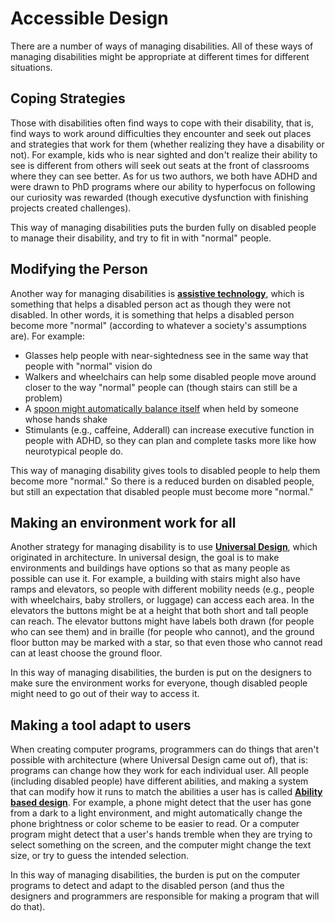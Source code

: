 # Accessible Design

There are a number of ways of managing disabilities. All of these ways of managing disabilities might be appropriate at different times for different situations.

## Coping Strategies

Those with disabilities often find ways to cope with their disability, that is, find ways to work around difficulties they encounter and seek out places and strategies that work for them (whether realizing they have a disability or not). For example, kids who is near sighted and don't realize their ability to see is different from others will seek out seats at the front of classrooms where they can see better. As for us two authors, we both have ADHD and were drawn to PhD programs where our ability to hyperfocus on following our curiosity was rewarded (though executive dysfunction with finishing projects created challenges).

This way of managing disabilities puts the burden fully on disabled people to manage their disability, and try to fit in with "normal" people.

## Modifying the Person
Another way for managing disabilities is __[assistive technology](https://en.wikipedia.org/wiki/Assistive_technology)__, which is something that helps a disabled person act as though they were not disabled. In other words, it is something that helps a disabled person become more "normal" (according to whatever a society's assumptions are). For example:
- Glasses help people with near-sightedness see in the same way that people with "normal" vision do
- Walkers and wheelchairs can help some disabled people move around closer to the way "normal" people can (though stairs can still be a problem)
- A [spoon might automatically balance itself](https://www.liftware.com/) when held by someone whose hands shake
- Stimulants (e.g., caffeine, Adderall) can increase executive function in people with ADHD, so they can plan and complete tasks more like how neurotypical people do.

This way of managing disability gives tools to disabled people to help them become more "normal." So there is a reduced burden on disabled people, but still an expectation that disabled people must become more "normal."

## Making an environment work for all
Another strategy for managing disability is to use __[Universal Design](https://en.wikipedia.org/wiki/Universal_design)__, which originated in architecture. In universal design, the goal is to make environments and buildings have options so that as many people as possible can use it. For example, a building with stairs might also have ramps and elevators, so people with different mobility needs (e.g., people with wheelchairs, baby strollers, or luggage) can access each area. In the elevators the buttons might be at a height that both short and tall people can reach. The elevator buttons might have labels both drawn (for people who can see them) and in braille (for people who cannot), and the ground floor button may be marked with a star, so that even those who cannot read can at least choose the ground floor.

In this way of managing disabilities, the burden is put on the designers to make sure the environment works for everyone, though disabled people might need to go out of their way to access it.

## Making a tool adapt to users
When creating computer programs, programmers can do things that aren't possible with architecture (where Universal Design came out of), that is: programs can change how they work for each individual user. All people (including disabled people) have different abilities, and making a system that can modify how it runs to match the abilities a user has is called __[Ability based design](https://dl.acm.org/doi/10.1145/1952383.1952384)__. For example, a phone might detect that the user has gone from a dark to a light environment, and might automatically change the phone brightness or color scheme to be easier to read. Or a computer program might detect that a user's hands tremble when they are trying to select something on the screen, and the computer might change the text size, or try to guess the intended selection.

In this way of managing disabilities, the burden is put on the computer programs to detect and adapt to the disabled person (and thus the designers and programmers are responsible for making a program that will do that).
